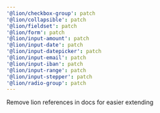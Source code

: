 ```yaml
---
'@lion/checkbox-group': patch
'@lion/collapsible': patch
'@lion/fieldset': patch
'@lion/form': patch
'@lion/input-amount': patch
'@lion/input-date': patch
'@lion/input-datepicker': patch
'@lion/input-email': patch
'@lion/input-iban': patch
'@lion/input-range': patch
'@lion/input-stepper': patch
'@lion/radio-group': patch
---
```


Remove lion references in docs for easier extending
